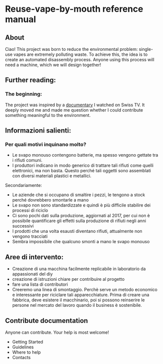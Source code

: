 # Reuse-vape-by-mouth reference manual

## About
Ciao! This project was born to reduce the environmental problem: single-use vapes are extremely polluting waste. To achieve this, the idea is to create an automated disassembly process. Anyone using this process will need a machine, which we will design together!

## Further reading:
  ### The beginning:  
  The project was inspired by a [documentary](https://www.youtube.com/watch?v=btRH-XuQyNg&list=PL70d3FNwaXdb6OqJ9qJQBi_TLikRECbJ5&index=5) I watched on Swiss TV. It deeply moved me and made me question whether I could contribute something meaningful to the environment.
  
## Informazioni salienti:

  ### Per quali motivi inquinano molto?
  - Le svapo monouso contengono batterie, ma spesso vengono gettate tra i rifiuti comuni.
  - I produttori indicano in modo generico di trattare tali rifiuti come quelli elettronici, ma non basta. Questo perché tali oggetti sono assemblati con diversi materiali plastici e metallici.

  Secondariamente:
  - Le aziende che si occupano di smaltire i pezzi, le tengono a stock perché dovrebbero smontarle a mano
  - Le svapo non sono standardizzate e quindi è più difficile stabilire dei processi di riciclo
  - Ci sono pochi dati sulla produzione, aggiornati al 2017, per cui non è possibile quantificare gli effetti sulla produzione di rifiuti negli anni successivi
  - I prodotti che una volta esausti diventano rifiuti, attualmente non vengono tracciati
  - Sembra impossibile che qualcuno smonti a mano le svapo monouso

## Aree di intervento:
- Creazione di una macchina facilmente replicabile in laboratorio da appassionati del diy
- creazione di istruzioni chiare per contribuire al progetto
- fare una lista di contributori
- Creeremo una linea di smontaggio. Perchè serve un metodo economico e interessante per riciclare tali apparecchiature. Prima di creare una fabbrica, deve esistere il macchinario, poi si possono reinserire le persone nel mercato del lavoro quando il business è sostenibile.

## Contribute documentation
Anyone can contribute. Your help is most welcome!

- Getting Started
- Guidelines
- Where to help
- Contacts
